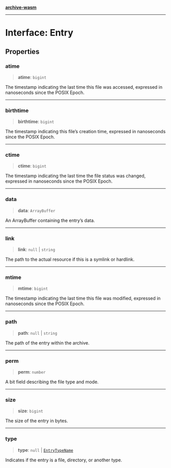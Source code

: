 [**archive-wasm**](../../README.md)

---

# Interface: Entry

## Properties

### atime

> **atime**: `bigint`

The timestamp indicating the last time this file was accessed, expressed in nanoseconds since the POSIX Epoch.

---

### birthtime

> **birthtime**: `bigint`

The timestamp indicating this file’s creation time, expressed in nanoseconds since the POSIX Epoch.

---

### ctime

> **ctime**: `bigint`

The timestamp indicating the last time the file status was changed, expressed in nanoseconds since the POSIX Epoch.

---

### data

> **data**: `ArrayBuffer`

An ArrayBuffer containing the entry’s data.

---

### link

> **link**: `null` \| `string`

The path to the actual resource if this is a symlink or hardlink.

---

### mtime

> **mtime**: `bigint`

The timestamp indicating the last time this file was modified, expressed in nanoseconds since the POSIX Epoch.

---

### path

> **path**: `null` \| `string`

The path of the entry within the archive.

---

### perm

> **perm**: `number`

A bit field describing the file type and mode.

---

### size

> **size**: `bigint`

The size of the entry in bytes.

---

### type

> **type**: `null` \| [`EntryTypeName`](../enumerations/EntryTypeName.md)

Indicates if the entry is a file, directory, or another type.
